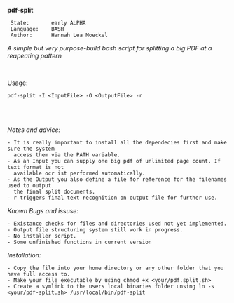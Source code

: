                                                                                                
   **pdf-split**                                                                                 
       
     State:       early ALPHA                                                                     
     Language:    BASH                                                                            
     Author:      Hannah Lea Moeckel                                                              
                                                                                               




_A simple but very purpose-build bash script for splitting a big PDF at a reapeating pattern_

<br />

  Usage:
  
    pdf-split -I <InputFile> -O <OutputFile> -r
    
    
 <br />
 <br />
  
  _Notes and advice:_
  
    - It is really important to install all the dependecies first and make sure the system
      access them via the PATH variable.
    - As an Input you can supply one big pdf of unlimited page count. If text format is not 
      available ocr ist performed automatically.
    - As the Output you also define a file for reference for the filenames used to output 
      the final split documents.
    - r triggers final text recognition on output file for further use.
      
  _Known Bugs and issuse:_
  
    - Existance checks for files and directories used not yet implemented.
    - Output file structuring system still work in progress.
    - No installer script.
    - Some unfinished functions in current version
    
  _Installation:_
   
    - Copy the file into your home directory or any other folder that you have full access to.
    - Make your file executable by using chmod +x <your/pdf.split.sh>
    - Create a symlink to the users local binaries folder unsing ln -s <your/pdf-split.sh> /usr/local/bin/pdf-split
